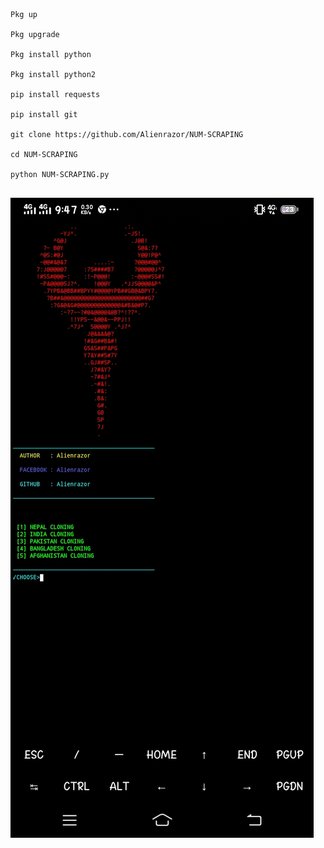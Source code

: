```

Pkg up 

Pkg upgrade 

Pkg install python 

Pkg install python2

pip install requests 

pip install git

git clone https://github.com/Alienrazor/NUM-SCRAPING

cd NUM-SCRAPING 

python NUM-SCRAPING.py


```

<img src=https://raw.githubusercontent.com/Alienrazor/NUM-SCRAPING/main/Screenshot_20240810_214727.jpg>

